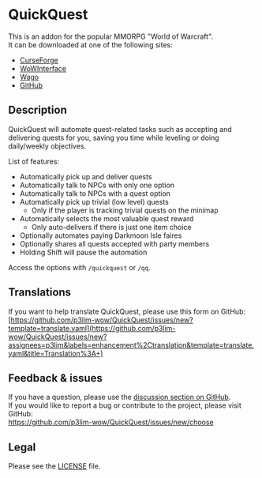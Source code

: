 # QuickQuest

This is an addon for the popular MMORPG "World of Warcraft".  
It can be downloaded at one of the following sites:

- [CurseForge](https://www.curseforge.com/wow/addons/quickquest)
- [WoWInterface](https://wowinterface.com/downloads/info20838)
- [Wago](https://addons.wago.io/addons/quickquest)
- [GitHub](https://github.com/p3lim-wow/QuickQuest/releases)

## Description

QuickQuest will automate quest-related tasks such as accepting and delivering quests for you, saving you time while leveling or doing daily/weekly objectives.

List of features:

- Automatically pick up and deliver quests
- Automatically talk to NPCs with only one option
- Automatically talk to NPCs with a quest option
- Automatically pick up trivial (low level) quests
	- Only if the player is tracking trivial quests on the minimap
- Automatically selects the most valuable quest reward
	- Only auto-delivers if there is just one item choice
- Optionally automates paying Darkmoon Isle faires
- Optionally shares all quests accepted with party members
- Holding Shift will pause the automation

Access the options with `/quickquest` or `/qq`.

## Translations

If you want to help translate QuickQuest, please use this form on GitHub:  
[https://github.com/p3lim-wow/QuickQuest/issues/new?template=translate.yaml](https://github.com/p3lim-wow/QuickQuest/issues/new?assignees=p3lim&labels=enhancement%2Ctranslation&template=translate.yaml&title=Translation%3A+)

## Feedback & issues

If you have a question, please use the [discussion section on GitHub](https://github.com/p3lim-wow/QuickQuest/discussions).  
If you would like to report a bug or contribute to the project, please visit GitHub:  
<https://github.com/p3lim-wow/QuickQuest/issues/new/choose>

## Legal

Please see the [LICENSE](https//github.com/p3lim-wow/QuickQuest/blob/master/LICENSE.txt) file.

